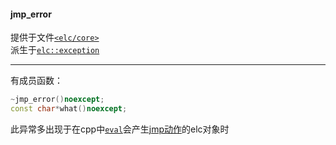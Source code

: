#### jmp_error  
提供于文件[`<elc/core>`](./index.md)  
派生于[`elc::exception`](../base_exception/exception.md)  

______

有成员函数：  
````c++ 
~jmp_error()noexcept;
const char*what()noexcept;
````
此异常多出现于在cpp中[`eval`](./eval.md)会产生[jmp动作](./jmp.md)的elc对象时  
 
